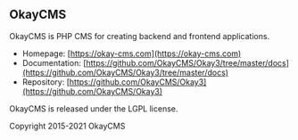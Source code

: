 OkayCMS
----------------------

OkayCMS is PHP CMS for creating backend and frontend applications.

 - Homepage:        [https://okay-cms.com](https://okay-cms.com)
 - Documentation:   [https://github.com/OkayCMS/Okay3/tree/master/docs](https://github.com/OkayCMS/Okay3/tree/master/docs)
 - Repository:      [https://github.com/OkayCMS/Okay3](https://github.com/OkayCMS/Okay3)

OkayCMS is released under the LGPL license.

Copyright 2015-2021 OkayCMS
